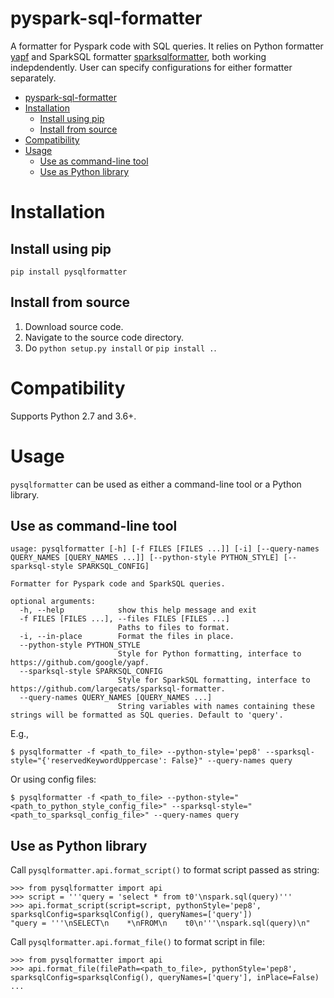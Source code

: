 # pyspark-sql-formatter
A formatter for Pyspark code with SQL queries. It relies on Python formatter [yapf](https://github.com/google/yapf) and SparkSQL formatter [sparksqlformatter](https://github.com/largecats/sparksql-formatter), both working indepdendently. User can specify configurations for either formatter separately.

- [pyspark-sql-formatter](#pyspark-sql-formatter)
- [Installation](#installation)
  - [Install using pip](#install-using-pip)
  - [Install from source](#install-from-source)
- [Compatibility](#compatibility)
- [Usage](#usage)
  - [Use as command-line tool](#use-as-command-line-tool)
  - [Use as Python library](#use-as-python-library)

# Installation

## Install using pip
```
pip install pysqlformatter
```

## Install from source
1. Download source code.
2. Navigate to the source code directory.
3. Do `python setup.py install` or `pip install .`.

# Compatibility
Supports Python 2.7 and 3.6+.

# Usage
`pysqlformatter` can be used as either a command-line tool or a Python library.

## Use as command-line tool
```
usage: pysqlformatter [-h] [-f FILES [FILES ...]] [-i] [--query-names QUERY_NAMES [QUERY_NAMES ...]] [--python-style PYTHON_STYLE] [--sparksql-style SPARKSQL_CONFIG]

Formatter for Pyspark code and SparkSQL queries.

optional arguments:
  -h, --help            show this help message and exit
  -f FILES [FILES ...], --files FILES [FILES ...]
                        Paths to files to format.
  -i, --in-place        Format the files in place.
  --python-style PYTHON_STYLE
                        Style for Python formatting, interface to https://github.com/google/yapf.
  --sparksql-style SPARKSQL_CONFIG
                        Style for SparkSQL formatting, interface to https://github.com/largecats/sparksql-formatter.
  --query-names QUERY_NAMES [QUERY_NAMES ...]
                        String variables with names containing these strings will be formatted as SQL queries. Default to 'query'.
```
E.g.,
```
$ pysqlformatter -f <path_to_file> --python-style='pep8' --sparksql-style="{'reservedKeywordUppercase': False}" --query-names query
```
Or using config files:
```
$ pysqlformatter -f <path_to_file> --python-style="<path_to_python_style_config_file>" --sparksql-style="<path_to_sparksql_config_file>" --query-names query
```

## Use as Python library

Call `pysqlformatter.api.format_script()` to format script passed as string:
```
>>> from pysqlformatter import api
>>> script = '''query = 'select * from t0'\nspark.sql(query)'''
>>> api.format_script(script=script, pythonStyle='pep8', sparksqlConfig=sparksqlConfig(), queryNames=['query'])
"query = '''\nSELECT\n    *\nFROM\n    t0\n'''\nspark.sql(query)\n"
```
Call `pysqlformatter.api.format_file()` to format script in file:
```
>>> from pysqlformatter import api
>>> api.format_file(filePath=<path_to_file>, pythonStyle='pep8', sparksqlConfig=sparksqlConfig(), queryNames=['query'], inPlace=False)
...
```